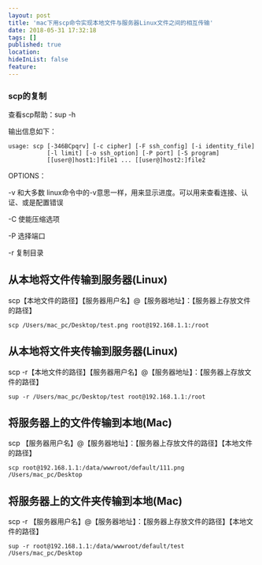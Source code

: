 ```yaml
---
layout: post
title: 'mac下用scp命令实现本地文件与服务器Linux文件之间的相互传输'
date: 2018-05-31 17:32:18
tags: []
published: true
location: 
hideInList: false
feature: 
---
```


### scp的复制

查看scp帮助：sup -h      

输出信息如下：

```
usage: scp [-346BCpqrv] [-c cipher] [-F ssh_config] [-i identity_file]
           [-l limit] [-o ssh_option] [-P port] [-S program]
           [[user@]host1:]file1 ... [[user@]host2:]file2
```





OPTIONS：

-v 和大多数 linux命令中的-v意思一样，用来显示进度。可以用来查看连接、认证、或是配置错误

-C 使能压缩选项

-P 选择端口

-r 复制目录

## 从本地将文件传输到服务器(Linux)

scp【本地文件的路径】【服务器用户名】@【服务器地址】：【服务器上存放文件的路径】

```
scp /Users/mac_pc/Desktop/test.png root@192.168.1.1:/root
```





## 从本地将文件夹传输到服务器(Linux)

scp -r【本地文件的路径】【服务器用户名】@【服务器地址】：【服务器上存放文件的路径】

```
sup -r /Users/mac_pc/Desktop/test root@192.168.1.1:/root
```



## 将服务器上的文件传输到本地(Mac)

scp 【服务器用户名】@【服务器地址】：【服务器上存放文件的路径】【本地文件的路径】

```
scp root@192.168.1.1:/data/wwwroot/default/111.png /Users/mac_pc/Desktop
```



## 将服务器上的文件夹传输到本地(Mac)

scp -r 【服务器用户名】@【服务器地址】：【服务器上存放文件的路径】【本地文件的路径】

```
sup -r root@192.168.1.1:/data/wwwroot/default/test /Users/mac_pc/Desktop
```
